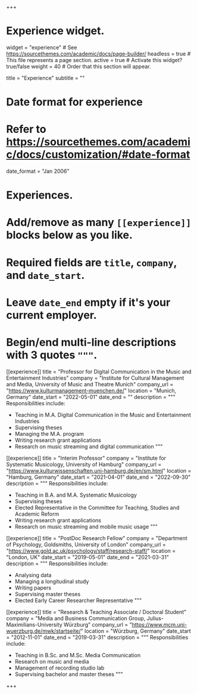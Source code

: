 +++
# Experience widget.
widget = "experience"  # See https://sourcethemes.com/academic/docs/page-builder/
headless = true  # This file represents a page section.
active = true  # Activate this widget? true/false
weight = 40  # Order that this section will appear.

title = "Experience"
subtitle = ""

# Date format for experience
#   Refer to https://sourcethemes.com/academic/docs/customization/#date-format
date_format = "Jan 2006"

# Experiences.
#   Add/remove as many `[[experience]]` blocks below as you like.
#   Required fields are `title`, `company`, and `date_start`.
#   Leave `date_end` empty if it's your current employer.
#   Begin/end multi-line descriptions with 3 quotes `"""`.

[[experience]]
  title = "Professor for Digital Communication in the Music and Entertainment Industries"
  company = "Institute for Cultural Management and Media, University of Music and Theatre Munich"
  company_url = "https://www.kulturmanagement-muenchen.de/"
  location = "Munich, Germany"
  date_start = "2022-05-01"
  date_end = ""
  description = """
  Responsibilities include:
  
  * Teaching in M.A. Digital Communication in the Music and Entertainment Industries
  * Supervising theses
  * Managing the M.A. program
  * Writing research grant applications
  * Research on music streaming and digital communication
  """
  
[[experience]]
  title = "Interim Professor"
  company = "Institute for Systematic Musicology, University of Hamburg"
  company_url = "https://www.kulturwissenschaften.uni-hamburg.de/en/sm.html"
  location = "Hamburg, Germany"
  date_start = "2021-04-01"
  date_end = "2022-09-30"
  description = """
  Responsibilities include:
  
  * Teaching in B.A. and M.A. Systematic Musicology
  * Supervising theses
  * Elected Representative in the Committee for Teaching, Studies and Academic Reform
  * Writing research grant applications
  * Research on music streaming and mobile music usage
  """
  
[[experience]]
  title = "PostDoc Research Fellow"
  company = "Department of Psychology, Goldsmiths, University of London"
  company_url = "https://www.gold.ac.uk/psychology/staff/research-staff/"
  location = "London, UK"
  date_start = "2019-05-01"
  date_end = "2021-03-31"
  description = """
  Responsibilities include:
  
  * Analysing data
  * Managing a longitudinal study
  * Writing papers
  * Supervising master theses
  * Elected Early Career Researcher Representative
  """

[[experience]]
  title = "Research & Teaching Associate / Doctoral Student"
  company = "Media and Business Communication Group, Julius-Maximilians-University Würzburg"
  company_url = "https://www.mcm.uni-wuerzburg.de/mwk/startseite/"
  location = "Würzburg, Germany"
  date_start = "2012-11-01"
  date_end = "2019-03-31"
  description = """
  Responsibilities include:
  
  * Teaching in B.Sc. and M.Sc. Media Communication
  * Research on music and media
  * Management of recording studio lab
  * Supervising bachelor and master theses
  """

+++

